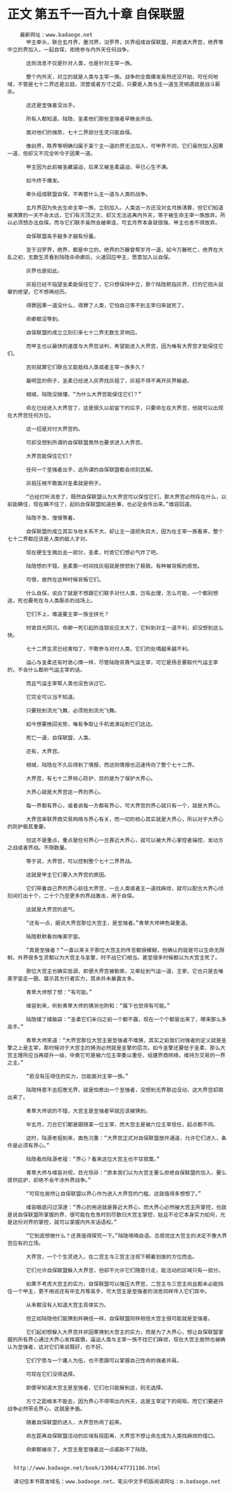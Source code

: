 # 正文 第五千一百九十章 自保联盟
        最新网址：www.badaoge.net
          甲主牵头，联合玄月界，墨河界，汨罗界，灰界组成自保联盟，并邀请大界宫，绝界等中立的界加入，一起自保，拒绝参与内外天任何战争。
      
          这则消息不仅是针对人类，也是针对主宰一族。
      
          整个内外天，对立的就是人类与主宰一族。战争的全面爆发虽然还没开始，可任何地域，不管是七十二界还是云庭，流营或者方寸之距，只要是人类与主一道生灵相遇就是战斗厮杀。
      
          这还是至强者没出手。
      
          所有人都知道，陆隐，圣柔他们那些至强者早晚会开战。
      
          面对他们的强势，七十二界部分生灵只能自保。
      
          像刽界，昳界等明确归属于某个主一道的界无法加入，可甲界不同，它们虽然加入因果一道，但却又不完全听令于因果一道。
      
          甲主因为此前被圣藏逼迫，后来又被圣柔逼迫，早已心生不满。
      
          如今终于爆发。
      
          牵头组成联盟自保，不再管什么主一道与人类的战争。
      
          玄月界因为失去生命主宰一族，立刻加入。人类这一方还没对玄月族清算，但它们知道被清算的一天不会太远，它们有灭顶之灾，却又无法逃离内外天，等于被生命主宰一族放弃。所以必须想办法自保。而与它们联手虽然会被牵连，可玄月界本身就很强，甲主也舍不得放弃。
      
          自保联盟高手越多才越有份量。
      
          至于汨罗界，绝界，都是中立的，绝界的万藤曾帮岁月一道，如今万藤死亡，绝界在大乱之初，无数生灵看到陆隐杀命卿后，火速回应甲主，愿意加入以自保。
      
          灰界也是如此。
      
          灰祖已经不指望圣柔能保住它了，它只想保持中立，那个陆隐箭指灰界，打的它抱头鼠窜的绝望，它不想再经历。
      
          得罪因果一道没什么，得罪了人类，它怕自己等不到主宰归来就死了。
      
          命卿都没等到。
      
          自保联盟的成立立刻引来七十二界无数生灵响应。
      
          而甲主也以最快的速度与大界宫谈判，希望能进入大界宫，因为唯有大界宫才能保住它们。
      
          否则就算它们联合又能抵挡人类或者主宰一族多久？
      
          最明显的例子，圣柔已经进入灰界找灰祖了，灰祖不得不离开灰界躲避。
      
          相城，陆隐没搞懂，“为什么大界宫能保住它们？”
      
          命左已经进入大界宫了，这是很久以前留下的后手，只要命左在大界宫，他就可以出现在大界宫任何方位。
      
          这一招是对付大界宫的。
      
          可却没想到所谓的自保联盟竟然也要求进入大界宫。
      
          大界宫能保住它们？
      
          任何一个至强者出手，这所谓的自保联盟都会顷刻瓦解。
      
          灰祖压根不敢面对圣柔就是例子。
      
          “已经打听消息了，既然自保联盟认为大界宫可以保住它们，那大界宫必然存在什么，以前能瞒住，现在瞒不住了，起码自保联盟知道些事，也必定会传出来。”维容回道。
      
          陆隐不急，慢慢等着。
      
          自保联盟的成立其实与他关系不大，却让主一道损失巨大，因为在主宰一族看来，整个七十二界都应该是人类的敌人才对。
      
          现在硬生生摘出去一部分，圣柔，时诡它们想必气炸了吧。
      
          陆隐想的不错，圣柔第一时间找灰祖就是愤怒到了极致。有种被背叛的感觉。
      
          可恨，居然在这种时候背叛它们。
      
          什么自保，说白了就是不想跟它们联手对付人类，岂有此理，怎么可能，一个都别想逃，死也要死在与人类厮杀的战场上。
      
          它们不上，难道要主宰一族全拼光？
      
          时诡目光阴沉，命卿一死引起的连锁反应太大了，它料到对主一道不利，却没想到这么快。
      
          七十二界生灵已经害怕了，不敢参与对付人类，它们的处境越来越不利。
      
          运心与圣柔还有时诡心情一样，尽管陆隐背靠气运主宰，可它是扬言要取代气运主宰的，不会什么都听气运主宰的话。
      
          而且气运主宰帮人类也没告诉过它。
      
          它完全可以当不知道。
      
          只要抢到流光飞舞，必须抢到流光飞舞。
      
          如今想要挽回劣势，唯有争取让千机诡演站到它们这边。
      
          死亡一道，自保联盟，人类。
      
          还有，大界宫。
      
          相城，陆隐在不久后得到了情报，而这则情报也迅速传向了整个七十二界。
      
          大界宫，有七十二界核心防护，目的是为了保护大界心。
      
          大界心就是大界宫这一界的界心。
      
          每一界都有界心，或者说每一方都有界心，可大界宫的界心就只有一个，就是大界心。
      
          大界宫串联界商交易网络与界心有关，而一切的核心其实就是大界心，所以对于大界心的防护极其重要。
      
          但这不是重点，重点是任何界心一旦靠近大界心，就可以被大界心掌控者操控，发动方之战或者界战。不限数量。
      
          等于说，大界宫，可以控制整个七十二界界战。
      
          这就是甲主它们要入大界宫的原因。
      
          它们带着自己界的界心前往大界宫，一旦人类或者主一道找麻烦，就可以配合大界心顷刻间打出十个，二十个乃至更多的界战轰击，用于自保。
      
          这就是大界宫的底气。
      
          “还有一点，据说大界宫那位大宫主，是至强者。”青草大师神色凝重道。
      
          陆隐默默看向唯美宇宙。
      
          “真是至强者？”一直以来关于那位大宫主的传言都很模糊，但确认的就是可以生命无限制，外界很多生灵都以为大宫主与圣擎，时不战它们相当。甚至很多时候都以为大宫主死了。
      
          那位大宫主也确实低调，即便大界宫被勒索，又牵扯到气运一道，王家，它也只是去唯美宇宙走一圈，展示其方行者实力，其余并未暴露太多。
      
          青草大师想了想：“有可能。”
      
          维容到来，听到青草大师的猜测也附和：“属下也觉得有可能。”
      
          陆隐揉了揉脑袋：“圣柔它们未归之前一个都不露，现在一个个都冒出来了，哪来那么多高手。”
      
          青草大师笑道：“大界宫那位大宫主是至强者不难猜，其实之前我们对强者的定义就是圣擎之上是主宰，那时候对于大宫主的猜测必然就是圣擎的层次。如今圣擎还要低于圣柔，那么大宫主理所应当再提升一级，毕竟它可是被六位主宰委以重任，组建界商网络，维持方交易的一界之主。”
      
          “若没有压得住的实力，岂能面对主宰一族。”
      
          陆隐特意不去招惹无界，就是怕惹出一个至强者，没想到无界那边没动，这大界宫却跳出来了。
      
          青草大师说的不错，大宫主是至强者早就应该被猜到。
      
          毕玄月，刀合它们都是跟随某一位主宰，而大宫主是被六位主宰信任，起点都不同。
      
          这时，陆源老祖到来，面色沉重：“大界宫正式对自保联盟放开通道，允许它们进入，条件是必须有界心。”
      
          陆隐看向陆源老祖：“界心？看来这位大宫主也不甘寂寞。”
      
          青草大师与维容对视，目光惊异：“原本我们以为大宫主要么拒绝自保联盟的加入，要么提供庇护，却绝不会干涉外界战争。”
      
          “可现在居然让自保联盟以界心作为进入大界宫的门槛，这就值得多想想了。”
      
          维容眼底闪过深邃：“界心的用途就是靠近大界心，而大界心必然被大宫主所掌控，也就是说自保联盟所掌握的界，很可能在危急时刻尽数归大宫主掌控，姑且不论它本身实力如何，光是这份对界的掌控，就可以掌握内外天话语权。”
      
          “它到底想做什么？还真值得探究一下。”陆隐喃喃自语。总感觉这大宫主的决定不像大界宫应有的立场。
      
          大界宫，一个个生灵进入，在二宫主与三宫主注视下朝着划拨的方位而去。
      
          它们允许自保联盟躲入大界宫，但却不允许它们随意行走，能活动的区域只有一部分。
      
          如果不考虑大宫主的实力，自保联盟可以强压大界宫，二宫主与三宫主尚且都未必能挡住一个甲主，更不用说还有毕玄月等高手，可大宫主是至强者的消息同样传入它们耳中。
      
          从来都没有人知道大宫主具体实力。
      
          但正如陆隐他们能猜到并确信一样，自保联盟同样相信大宫主很可能就是至强者。
      
          它们起初想躲入大界宫并非因果猜到大宫主的实力，而是为了大界心，想让自保联盟掌握的所有界心通过大界心发挥威慑，逼迫人类与主宰一族不找它们麻烦，现在大宫主居然也被确认为至强者，这对它们来说既好，也不好。
      
          它们宁愿与一个庸人为伍，也不愿跟可以掌握自己性命的强者并肩。
      
          可现在它们没得选择。
      
          即便早知道大宫主是至强者，它们也只能躲到这，别无选择。
      
          方寸之距根本不能去，因为界心不得带出内外天，这是主宰定下的规矩，而它们要避开战争必然带走界心，这就是矛盾。
      
          随着自保联盟的进入，大界宫热闹了起来。
      
          命左距离自保联盟活动的区域有段距离，大界宫不想让命左成为人类找麻烦的借口。
      
          命卿都被杀了，大宫主是至强者这一点威胁不了陆隐。
      
      
      http://www.badaoge.net/book/13084/47731186.html
      
      请记住本书首发域名：www.badaoge.net。笔尖中文手机版阅读网址：m.badaoge.net